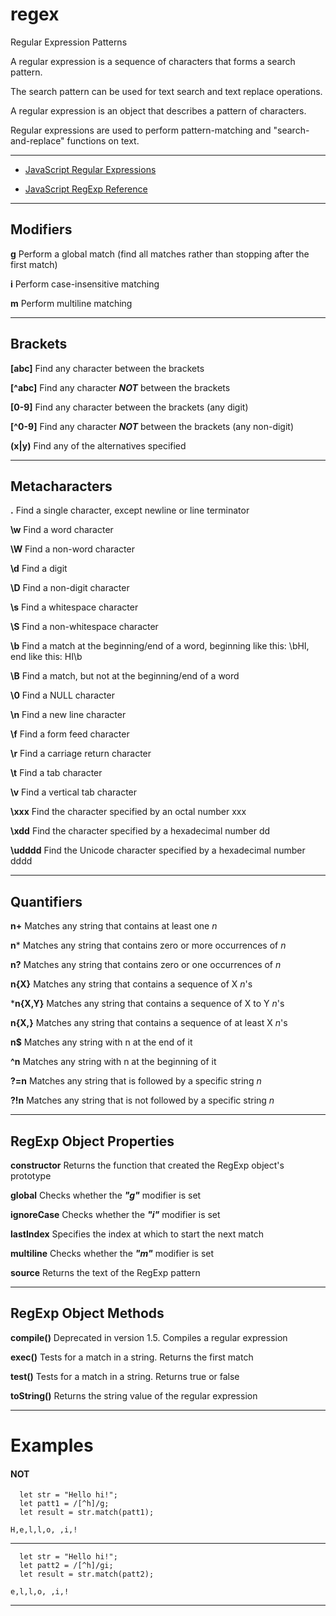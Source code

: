 # regex
Regular Expression Patterns

A regular expression is a sequence of characters that forms a search pattern.

The search pattern can be used for text search and text replace operations. 

A regular expression is an object that describes a pattern of characters.

Regular expressions are used to perform pattern-matching and "search-and-replace" functions on text.

-----------

- [JavaScript Regular Expressions](https://www.w3schools.com/js/js_regexp.asp)

- [JavaScript RegExp Reference](https://www.w3schools.com/jsref/jsref_obj_regexp.asp)


-----------

## Modifiers

**g** 	  Perform a global match (find all matches rather than stopping after the first match)

**i** 	  Perform case-insensitive matching

**m** 	  Perform multiline matching


-----------

## Brackets

**[abc]** 	Find any character between the brackets

**[^abc]** 	Find any character ***NOT*** between the brackets

**[0-9]** 	Find any character between the brackets (any digit)

**[^0-9]** 	Find any character ***NOT*** between the brackets (any non-digit)

**(x|y)** 	Find any of the alternatives specified


-----------

## Metacharacters

**.** 	Find a single character, except newline or line terminator

**\w** 	Find a word character

**\W** 	Find a non-word character

**\d** 	Find a digit

**\D** 	Find a non-digit character

**\s** 	Find a whitespace character

**\S** 	Find a non-whitespace character

**\b** 	Find a match at the beginning/end of a word, beginning like this: \bHI, end like this: HI\b

**\B** 	Find a match, but not at the beginning/end of a word

**\0** 	Find a NULL character

**\n** 	Find a new line character

**\f** 	Find a form feed character

**\r** 	Find a carriage return character

**\t** 	Find a tab character

**\v** 	Find a vertical tab character

**\xxx** 	Find the character specified by an octal number xxx

**\xdd** 	Find the character specified by a hexadecimal number dd

**\udddd** 	Find the Unicode character specified by a hexadecimal number dddd

-----------

## Quantifiers

**n+** 	Matches any string that contains at least one *n*

**n*** 	Matches any string that contains zero or more occurrences of *n*

**n?** 	Matches any string that contains zero or one occurrences of *n*

**n{X}** 	Matches any string that contains a sequence of X *n*'s

***n{X,Y}** 	Matches any string that contains a sequence of X to Y *n*'s

**n{X,}** 	Matches any string that contains a sequence of at least X *n*'s

**n$** 	Matches any string with n at the end of it

**^n** 	Matches any string with n at the beginning of it

**?=n** 	Matches any string that is followed by a specific string *n*

**?!n** 	Matches any string that is not followed by a specific string *n*



-----------

## RegExp Object Properties


**constructor** 	Returns the function that created the RegExp object's prototype

**global** 	Checks whether the ***"g"*** modifier is set

**ignoreCase** 	Checks whether the ***"i"*** modifier is set

**lastIndex** 	Specifies the index at which to start the next match

**multiline** 	Checks whether the ***"m"*** modifier is set

**source** 	Returns the text of the RegExp pattern


-----------

## RegExp Object Methods


**compile()** 	Deprecated in version 1.5. Compiles a regular expression

**exec()** 	Tests for a match in a string. Returns the first match

**test()** 	Tests for a match in a string. Returns true or false

**toString()** 	Returns the string value of the regular expression



-----------

# Examples

#### NOT

```
  let str = "Hello hi!";
  let patt1 = /[^h]/g;
  let result = str.match(patt1);

```

```
H,e,l,l,o, ,i,!
```

-----------

```
  let str = "Hello hi!";
  let patt2 = /[^h]/gi;
  let result = str.match(patt2);

```

```
e,l,l,o, ,i,!
```

-----------
